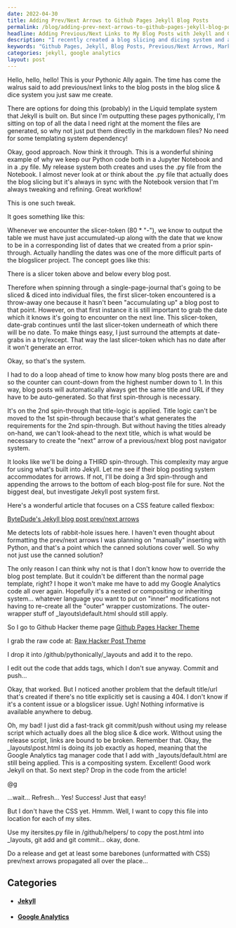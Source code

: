 ```yaml
---
date: 2022-04-30
title: Adding Prev/Next Arrows to Github Pages Jekyll Blog Posts
permalink: /blog/adding-prev-next-arrows-to-github-pages-jekyll-blog-posts/
headline: Adding Previous/Next Links to My Blog Posts with Jekyll and Github Pages
description: "I recently created a blog slicing and dicing system and am adding previous/next links to my blog posts. To do this, I'm directly inserting them into the markdown files and using Github Pages Hacker Theme page to grab the raw code for the post.html file. I checked to make sure Google Analytics tag manager code was still being applied and copied the post.html file into the `_layouts` folder of each of my sites. Come read more about my blog slicing and dicing system!"
keywords: "Github Pages, Jekyll, Blog Posts, Previous/Next Arrows, Markdown, Hacker Theme page, Raw Code, `_layouts` folder, Google Analytics, Tag Manager, 404 Issue, Release Script"
categories: jekyll, google analytics
layout: post
---
```


Hello, hello, hello! This is your Pythonic Ally again. The time has come the
walrus said to add previous/next links to the blog posts in the blog slice &
dice system you just saw me create.

There are options for doing this (probably) in the Liquid template system that
Jekyll is built on. But since I'm outputting these pages pythonically, I'm
sitting on top of all the data I need right at the moment the files are
generated, so why not just put them directly in the markdown files? No need for
some templating system dependency!

Okay, good approach. Now think it through. This is a wonderful shining example
of why we keep our Python code both in a Jupyter Notebook and in a .py file. My
release system both creates and uses the .py file from the Notebook. I almost
never look at or think about the .py file that actually does the blog slicing
but it's always in sync with the Notebook version that I'm always tweaking and
refining. Great workflow!

This is one such tweak.

It goes something like this:

Whenever we encounter the slicer-token (80 * "-"), we know to output the table
we must have just accumulated-up along with the date that we know to be in a
corresponding list of dates that we created from a prior spin-through. Actually
handling the dates was one of the more difficult parts of the blogslicer
project. The concept goes like this:

There is a slicer token above and below every blog post.

Therefore when spinning through a single-page-journal that's going to be sliced
& diced into individual files, the first slicer-token encountered is a
throw-away one because it hasn't been "accumulating up" a blog post to that
point. However, on that first instance it is still important to grab the date
which it knows it's going to encounter on the next line. This slicer-token,
date-grab continues until the last slicer-token underneath of which there will
be no date. To make things easy, I just surround the attempts at date-grabs in
a try/except. That way the last slicer-token which has no date after it won't
generate an error.

Okay, so that's the system.

I had to do a loop ahead of time to know how many blog posts there are and so
the counter can count-down from the highest number down to 1. In this way, blog
posts will automatically always get the same title and URL if they have to be
auto-generated. So that first spin-through is necessary.

It's on the 2nd spin-through that title-logic is applied. Title logic can't be
moved to the 1st spin-through because that's what generates the requirements
for the 2nd spin-through. But without having the titles already on-hand, we
can't look-ahead to the next title, which is what would be necessary to create
the "next" arrow of a previous/next blog post navigator system.

It looks like we'll be doing a THIRD spin-through. This complexity may argue
for using what's built into Jekyll. Let me see if their blog posting system
accommodates for arrows. If not, I'll be doing a 3rd spin-through and appending
the arrows to the bottom of each blog-post file for sure. Not the biggest deal,
but investigate Jekyll post system first.

Here's a wonderful article that focuses on a CSS feature called flexbox:

[ByteDude's Jekyll blog post prev/next arrows](https://www.bytedude.com/jekyll-previous-and-next-posts/)

Me detects lots of rabbit-hole issues here. I haven't even thought about
formatting the prev/next arrows I was planning on "manually" inserting with
Python, and that's a point which the canned solutions cover well. So why not
just use the canned solution?

The only reason I can think why not is that I don't know how to override the
blog post template. But it couldn't be different than the normal page template,
right? I hope it won't make me have to add my Google Analytics code all over
again. Hopefully it's a nested or compositing or inheriting system... whatever
language you want to put on "inner" modifications not having to re-create all
the "outer" wrapper customizations. The outer-wrapper stuff of
\_layouts\default.html should still apply.

So I go to Github Hacker theme page [Github Pages Hacker Theme](https://github.com/pages-themes/hacker)

I grab the raw code at: [Raw Hacker Post Theme](https://raw.githubusercontent.com/pages-themes/hacker/master/_layouts/post.html)

I drop it into /github/pythonically/\_layouts and add it to the repo.

I edit out the code that adds tags, which I don't sue anyway. Commit and
push...

Okay, that worked. But I noticed another problem that the default title/url
that's created if there's no title explicitly set is causing a 404. I don't
know if it's a content issue or a blogslicer issue. Ugh! Nothing informative is
available anywhere to debug.

Oh, my bad! I just did a fast-track git commit/push without using my release
script which actually does all the blog slice & dice work. Without using the
release script, links are bound to be broken. Remember that. Okay, the
\_layouts\post.html is doing its job exactly as hoped, meaning that the Google
Analytics tag manager code that I add with \_layouts/default.html are still
being applied. This is a compositing system. Excellent! Good work Jekyll on
that. So next step? Drop in the code from the article!

@g

...wait... Refresh... Yes! Success! Just that easy!

But I don't have the CSS yet. Hmmm. Well, I want to copy this file into
location for each of my sites.

Use my itersites.py file in /github/helpers/ to copy the post.html into
\_layouts, git add and git commit... okay, done.

Do a release and get at least some barebones (unformatted with CSS) prev/next
arrows propagated all over the place...


## Categories

<ul>
<li><h4><a href='/jekyll/'>Jekyll</a></h4></li>
<li><h4><a href='/google-analytics/'>Google Analytics</a></h4></li></ul>